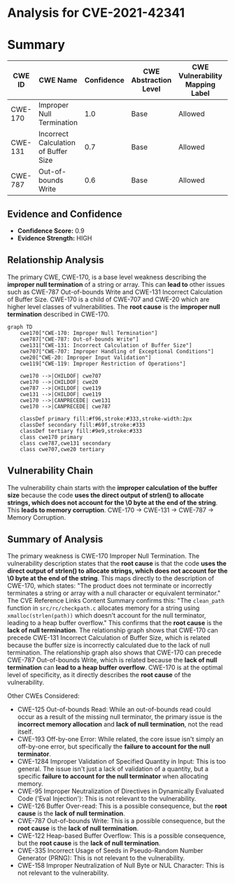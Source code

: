 # Analysis for CVE-2021-42341

# Summary
| CWE ID | CWE Name | Confidence | CWE Abstraction Level | CWE Vulnerability Mapping Label | CWE-Vulnerability Mapping Notes |
|---|---|---|---|---|---|
| CWE-170 | Improper Null Termination | 1.0 | Base | Allowed | Primary CWE |
| CWE-131 | Incorrect Calculation of Buffer Size | 0.7 | Base | Allowed | Secondary Candidate |
| CWE-787 | Out-of-bounds Write | 0.6 | Base | Allowed | Secondary Candidate |

## Evidence and Confidence

*   **Confidence Score:** 0.9
*   **Evidence Strength:** HIGH

## Relationship Analysis
The primary CWE, CWE-170, is a base level weakness describing the **improper null termination** of a string or array. This can **lead to** other issues such as CWE-787 Out-of-bounds Write and CWE-131 Incorrect Calculation of Buffer Size.
CWE-170 is a child of CWE-707 and CWE-20 which are higher level classes of vulnerabilities.
The **root cause** is the **improper null termination** described in CWE-170.

```mermaid
graph TD
    cwe170["CWE-170: Improper Null Termination"]
    cwe787["CWE-787: Out-of-bounds Write"]
    cwe131["CWE-131: Incorrect Calculation of Buffer Size"]
    cwe707["CWE-707: Improper Handling of Exceptional Conditions"]
    cwe20["CWE-20: Improper Input Validation"]
    cwe119["CWE-119: Improper Restriction of Operations"]

    cwe170 -->|CHILDOF| cwe707
    cwe170 -->|CHILDOF| cwe20
    cwe787 -->|CHILDOF| cwe119
    cwe131 -->|CHILDOF| cwe119
    cwe170 -->|CANPRECEDE| cwe131
    cwe170 -->|CANPRECEDE| cwe787

    classDef primary fill:#f96,stroke:#333,stroke-width:2px
    classDef secondary fill:#69f,stroke:#333
    classDef tertiary fill:#9e9,stroke:#333
    class cwe170 primary
    class cwe787,cwe131 secondary
    class cwe707,cwe20 tertiary
```

## Vulnerability Chain
The vulnerability chain starts with the **improper calculation of the buffer size** because the code **uses the direct output of strlen() to allocate strings, which does not account for the \0 byte at the end of the string**. This **leads to memory corruption**.
CWE-170 -> CWE-131 -> CWE-787 -> Memory Corruption.

## Summary of Analysis
The primary weakness is CWE-170 Improper Null Termination.
The vulnerability description states that the **root cause** is that the code **uses the direct output of strlen() to allocate strings, which does not account for the \0 byte at the end of the string**. This maps directly to the description of CWE-170, which states: "The product does not terminate or incorrectly terminates a string or array with a null character or equivalent terminator."
The CVE Reference Links Content Summary confirms this: "The `clean_path` function in `src/rc/checkpath.c` allocates memory for a string using `xmalloc(strlen(path))` which doesn't account for the null terminator, leading to a heap buffer overflow." This confirms that the **root cause** is the **lack of null termination**.
The relationship graph shows that CWE-170 can precede CWE-131 Incorrect Calculation of Buffer Size, which is related because the buffer size is incorrectly calculated due to the lack of null termination.
The relationship graph also shows that CWE-170 can precede CWE-787 Out-of-bounds Write, which is related because the **lack of null termination** can **lead to a heap buffer overflow**.
CWE-170 is at the optimal level of specificity, as it directly describes the **root cause** of the vulnerability.

Other CWEs Considered:

*   CWE-125 Out-of-bounds Read: While an out-of-bounds read could occur as a result of the missing null terminator, the primary issue is the **incorrect memory allocation** and **lack of null termination**, not the read itself.
*   CWE-193 Off-by-one Error: While related, the core issue isn't simply an off-by-one error, but specifically the **failure to account for the null terminator**.
*   CWE-1284 Improper Validation of Specified Quantity in Input: This is too general. The issue isn't just a lack of validation of a quantity, but a specific **failure to account for the null terminator** when allocating memory.
*   CWE-95 Improper Neutralization of Directives in Dynamically Evaluated Code ('Eval Injection'): This is not relevant to the vulnerability.
*   CWE-126 Buffer Over-read: This is a possible consequence, but the **root cause** is the **lack of null termination**.
*   CWE-787 Out-of-bounds Write: This is a possible consequence, but the **root cause** is the **lack of null termination**.
*   CWE-122 Heap-based Buffer Overflow: This is a possible consequence, but the **root cause** is the **lack of null termination**.
*   CWE-335 Incorrect Usage of Seeds in Pseudo-Random Number Generator (PRNG): This is not relevant to the vulnerability.
*   CWE-158 Improper Neutralization of Null Byte or NUL Character: This is not relevant to the vulnerability.
